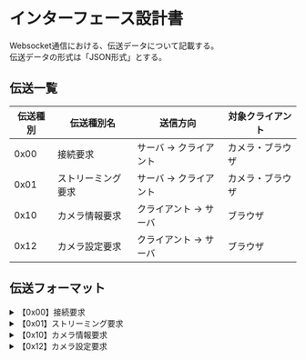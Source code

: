 # インターフェース設計書

Websocket通信における、伝送データについて記載する。  
伝送データの形式は「JSON形式」とする。

<!-- 伝送一覧 -->
## 伝送一覧
    
|伝送種別|伝送種別名|送信方向|対象クライアント|
|---|---|---|---|
|0x00|接続要求|サーバ → クライアント|カメラ・ブラウザ|
|0x01|ストリーミング要求|サーバ → クライアント|カメラ・ブラウザ|
|0x10|カメラ情報要求|クライアント → サーバ|ブラウザ|
|0x12|カメラ設定要求|クライアント → サーバ|ブラウザ|

<!-- 伝送フォーマット -->  
## 伝送フォーマット

<details>
<summary>【0x00】接続要求</summary>

* リクエスト
  ```json
  {
      "id": "Websocket接続時に付与されるID",
      "transmissionType": "伝送種別：0x00",
      "message": "接続が開始されました。"
  }
  ```
* レスポンス
    ```json
    {
        "id": "Websocket接続時に付与されるID",
        "clientType": "クライアント種別（0x00：カメラ／0x01:ビューアー）"
        "transmissionType": "伝送種別：0x00",
        "address": "クライアントのIPアドレス",
        "hostname": "クライアントのホスト名",
        "capacity": "最大検知数（クライアント種別がカメラの場合）"
    }
    ```

</details>
<details>
<summary>【0x01】ストリーミング要求</summary>

* リクエスト
  ```json
  {
      "id": "Websocket接続時に付与されるID",
      "transmissionType": "伝送種別：0x01",
  }
  ```
* レスポンス
    ```json
    {
        "id": "Websocket接続時に付与されるID",
        "transmissionType": "伝送種別：0x01",
        "timestamp": "画像データのタイムスタンプ",
        "totalSnedNumber": "画像データの合計データ数",
        "data": "画像データ"
        "endPoint": "画像データの終点フラグ"
    }
    ```

</details>
<details>
<summary>【0x10】カメラ情報要求</summary>

* リクエスト
  ```json
  {
      "transmissionType": "伝送種別：0x10",
  }
  ```
* レスポンス
    ```json
    {
        TBD
    }
    ```
    
</details>
<details>
<summary>【0x12】カメラ設定要求</summary>
    
* リクエスト
  ```json
  {
      "transmissionType": "伝送種別：0x12",
  }
  ```
* レスポンス
    ```json
    {
        TBD
    }
    ```
</details>

